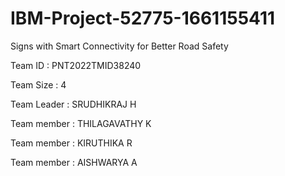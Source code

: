 # IBM-Project-52775-1661155411

Signs with Smart Connectivity for Better Road Safety



Team ID : PNT2022TMID38240

Team Size : 4

Team Leader : SRUDHIKRAJ H

Team member : THILAGAVATHY K

Team member : KIRUTHIKA R

Team member : AISHWARYA A

